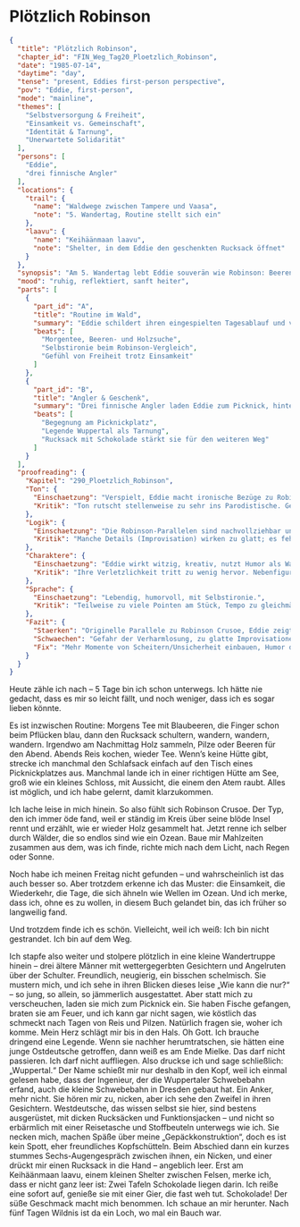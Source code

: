 # Plötzlich Robinson

```json
{
  "title": "Plötzlich Robinson",
  "chapter_id": "FIN_Weg_Tag20_Ploetzlich_Robinson",
  "date": "1985-07-14",
  "daytime": "day",
  "tense": "present, Eddies first-person perspective",
  "pov": "Eddie, first-person",
  "mode": "mainline",
  "themes": [
    "Selbstversorgung & Freiheit",
    "Einsamkeit vs. Gemeinschaft",
    "Identität & Tarnung",
    "Unerwartete Solidarität"
  ],
  "persons": [
    "Eddie",
    "drei finnische Angler"
  ],
  "locations": {
    "trail": {
      "name": "Waldwege zwischen Tampere und Vaasa",
      "note": "5. Wandertag, Routine stellt sich ein"
    },
    "laavu": {
      "name": "Keihäänmaan laavu",
      "note": "Shelter, in dem Eddie den geschenkten Rucksack öffnet"
    }
  },
  "synopsis": "Am 5. Wandertag lebt Eddie souverän wie Robinson: Beeren, Pilze, Tee, Wald. Eine Anglertruppe lädt sie zum Fisch ein, wundert sich über ihre Legende – und schenkt ihr einen Rucksack samt Schokolade. Eddie begreift, dass sie trotz Tarnung Verbündete findet.",
  "mood": "ruhig, reflektiert, sanft heiter",
  "parts": [
    {
      "part_id": "A",
      "title": "Routine im Wald",
      "summary": "Eddie schildert ihren eingespielten Tagesablauf und vergleicht sich mit Robinson Crusoe.",
      "beats": [
        "Morgentee, Beeren- und Holzsuche",
        "Selbstironie beim Robinson-Vergleich",
        "Gefühl von Freiheit trotz Einsamkeit"
      ]
    },
    {
      "part_id": "B",
      "title": "Angler & Geschenk",
      "summary": "Drei finnische Angler laden Eddie zum Picknick, hinterfragen ihre Legende und schenken ihr einen Rucksack mit Schokolade.",
      "beats": [
        "Begegnung am Picknickplatz",
        "Legende Wuppertal als Tarnung",
        "Rucksack mit Schokolade stärkt sie für den weiteren Weg"
      ]
    }
  ],
  "proofreading": {
    "Kapitel": "290_Ploetzlich_Robinson",
    "Ton": {
      "Einschaetzung": "Verspielt, Eddie macht ironische Bezüge zu Robinson Crusoe, beschreibt ihre Lage mit Humor.",
      "Kritik": "Ton rutscht stellenweise zu sehr ins Parodistische. Gefahr, dass die Bedrohung der Lage zu leicht wirkt."
    },
    "Logik": {
      "Einschaetzung": "Die Robinson-Parallelen sind nachvollziehbar und passen als jugendliche Strategie, sich Mut zu machen.",
      "Kritik": "Manche Details (Improvisation) wirken zu glatt; es fehlen Stolperer oder Fehler, die es realistischer machen würden."
    },
    "Charaktere": {
      "Einschaetzung": "Eddie wirkt witzig, kreativ, nutzt Humor als Waffe gegen Angst.",
      "Kritik": "Ihre Verletzlichkeit tritt zu wenig hervor. Nebenfiguren bleiben unsichtbar, Eddie erzählt allein."
    },
    "Sprache": {
      "Einschaetzung": "Lebendig, humorvoll, mit Selbstironie.",
      "Kritik": "Teilweise zu viele Pointen am Stück, Tempo zu gleichmäßig. Füllwörter wie 'irgendwie' tauchen häufiger auf."
    },
    "Fazit": {
      "Staerken": "Originelle Parallele zu Robinson Crusoe, Eddie zeigt Witz und Fantasie.",
      "Schwaechen": "Gefahr der Verharmlosung, zu glatte Improvisationen, zu viele Pointen.",
      "Fix": "Mehr Momente von Scheitern/Unsicherheit einbauen, Humor dosieren, Füllwörter straffen."
    }
  }
}
```

Heute zähle ich nach – 5 Tage bin ich schon unterwegs. Ich hätte nie gedacht,
dass es mir so leicht fällt, und noch weniger, dass ich es sogar lieben könnte.

Es ist inzwischen Routine: Morgens Tee mit Blaubeeren, die Finger schon beim
Pflücken blau, dann den Rucksack schultern, wandern, wandern, wandern. Irgendwo
am Nachmittag Holz sammeln, Pilze oder Beeren für den Abend. Abends Reis kochen,
wieder Tee. Wenn’s keine Hütte gibt, strecke ich manchmal den Schlafsack einfach
auf den Tisch eines Picknickplatzes aus. Manchmal lande ich in einer richtigen
Hütte am See, groß wie ein kleines Schloss, mit Aussicht, die einem den Atem
raubt. Alles ist möglich, und ich habe gelernt, damit klarzukommen.

Ich lache leise in mich hinein. So also fühlt sich Robinson Crusoe. Der Typ, den
ich immer öde fand, weil er ständig im Kreis über seine blöde Insel rennt und
erzählt, wie er wieder Holz gesammelt hat. Jetzt renne ich selber durch Wälder,
die so endlos sind wie ein Ozean. Baue mir Mahlzeiten zusammen aus dem, was ich
finde, richte mich nach dem Licht, nach Regen oder Sonne.

Noch habe ich meinen Freitag nicht gefunden – und wahrscheinlich ist das auch
besser so. Aber trotzdem erkenne ich das Muster: die Einsamkeit, die Wiederkehr,
die Tage, die sich ähneln wie Wellen im Ozean. Und ich merke, dass ich, ohne es
zu wollen, in diesem Buch gelandet bin, das ich früher so langweilig fand.

Und trotzdem finde ich es schön. Vielleicht, weil ich weiß: Ich bin nicht
gestrandet. Ich bin auf dem Weg.

Ich stapfe also weiter und stolpere plötzlich in eine kleine Wandertruppe hinein
– drei ältere Männer mit wettergegerbten Gesichtern und Angelruten über der
Schulter. Freundlich, neugierig, ein bisschen schelmisch. Sie mustern mich, und
ich sehe in ihren Blicken dieses leise „Wie kann die nur?“ – so jung, so allein,
so jämmerlich ausgestattet. Aber statt mich zu verscheuchen, laden sie mich zum
Picknick ein. Sie haben Fische gefangen, braten sie am Feuer, und ich kann gar
nicht sagen, wie köstlich das schmeckt nach Tagen von Reis und Pilzen. Natürlich
fragen sie, woher ich komme. Mein Herz schlägt mir bis in den Hals. Oh Gott. Ich
brauche dringend eine Legende. Wenn sie nachher herumtratschen, sie hätten eine
junge Ostdeutsche getroffen, dann weiß es am Ende Mielke. Das darf nicht
passieren. Ich darf nicht auffliegen. Also druckse ich und sage schließlich:
„Wuppertal.“ Der Name schießt mir nur deshalb in den Kopf, weil ich einmal
gelesen habe, dass der Ingenieur, der die Wuppertaler Schwebebahn erfand, auch
die kleine Schwebebahn in Dresden gebaut hat. Ein Anker, mehr nicht. Sie hören
mir zu, nicken, aber ich sehe den Zweifel in ihren Gesichtern. Westdeutsche, das
wissen selbst sie hier, sind bestens ausgerüstet, mit dicken Rucksäcken und
Funktionsjacken – und nicht so erbärmlich mit einer Reisetasche und Stoffbeuteln
unterwegs wie ich. Sie necken mich, machen Späße über meine
„Gepäckkonstruktion“, doch es ist kein Spott, eher freundliches Kopfschütteln.
Beim Abschied dann ein kurzes stummes Sechs-Augengespräch zwischen ihnen, ein
Nicken, und einer drückt mir einen Rucksack in die Hand – angeblich leer. Erst
am Keihäänmaan laavu, einem kleinen Shelter zwischen Felsen, merke ich, dass er
nicht ganz leer ist: Zwei Tafeln Schokolade liegen darin. Ich reiße eine sofort
auf, genieße sie mit einer Gier, die fast weh tut. Schokolade! Der süße
Geschmack macht mich benommen. Ich schaue an mir herunter. Nach fünf Tagen
Wildnis ist da ein Loch, wo mal ein Bauch war.
